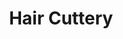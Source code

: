 ---
title: "Hair Cuttery"
url: /leesburg/hair-cuttery-potomac-station-drive-northeast/
shop: hairdresser
---